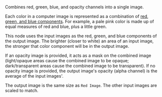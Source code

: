 Combines red, green, blue, and opacity channels into a single image.

Each color in a computer image is represented as a combination of [red, green, and blue components](http://en.wikipedia.org/wiki/RGB_color_model). For example, a pale pink color is made up of equal measures of red and blue, plus a little green.

This node uses the input images as the red, green, and blue components of the output image.  The brighter (closer to white) an area of an input image, the stronger that color component will be in the output image.

If an opacity image is provided, it acts as a mask on the combined image (light/opaque areas cause the combined image to be opaque; dark/transparent areas cause the combined image to be transparent).  If no opacity image is provided, the output image's opacity (alpha channel) is the average of the input images'.

The output image is the same size as `Red Image`. The other input images are scaled to match.
